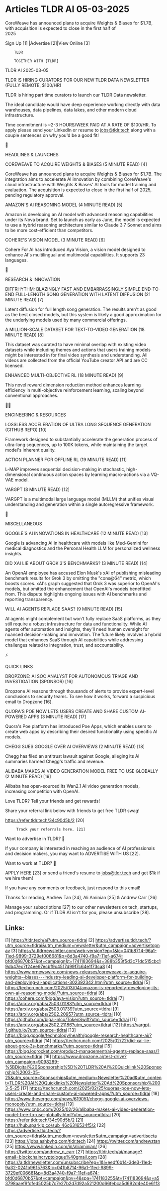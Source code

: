 # Articles TLDR AI 05-03-2025

CoreWeave has announced plans to acquire Weights & Biases for $1.7B,
with acquisition is expected to close in the first half of
2025 ‌ ‌ ‌ ‌ ‌ ‌ ‌ ‌ ‌ ‌ ‌ ‌ ‌ ‌ ‌ ‌ ‌ ‌ ‌ ‌ ‌ ‌ ‌ ‌ ‌ ‌  ‌ ‌ ‌ ‌ ‌ ‌ ‌ ‌ ‌ ‌ ‌ ‌ ‌ ‌ ‌ ‌ ‌ ‌ ‌ ‌ ‌ ‌ ‌ ‌ ‌ ‌ 


 Sign Up [1] |Advertise [2]|View Online [3] 

		TLDR 

		TOGETHER WITH [TLDR]

TLDR AI 2025-03-05

 TLDR IS HIRING CURATORS FOR OUR NEW TLDR DATA NEWSLETTER (FULLY
REMOTE, $100/HR) 

 TLDR is hiring part time curators to launch our TLDR Data newsletter.

The ideal candidate would have deep experience working directly with
data warehouses, data pipelines, data lakes, and other modern cloud
infrastructure.

Time commitment is ~2-3 HOURS/WEEK PAID AT A RATE OF $100/HR. To apply
please send your LinkedIn or resume to jobs@tldr.tech along with a
couple sentences on why you'd be a good fit!

🚀 

HEADLINES & LAUNCHES

 COREWEAVE TO ACQUIRE WEIGHTS & BIASES (5 MINUTE READ) [4] 

 CoreWeave has announced plans to acquire Weights & Biases for $1.7B.
The integration aims to accelerate AI innovation by combining
CoreWeave's cloud infrastructure with Weights & Biases' AI tools for
model training and evaluation. The acquisition is expected to close in
the first half of 2025, pending regulatory approval. 

 AMAZON'S AI REASONING MODEL (4 MINUTE READ) [5] 

 Amazon is developing an AI model with advanced reasoning capabilities
under its Nova brand. Set to launch as early as June, the model is
expected to use a hybrid reasoning architecture similar to Claude 3.7
Sonnet and aims to be more cost-efficient than competitors. 

 COHERE'S VISION MODEL (3 MINUTE READ) [6] 

 Cohere For AI has introduced Aya Vision, a vision model designed to
enhance AI's multilingual and multimodal capabilities. It supports 23
languages. 

🧠 

RESEARCH & INNOVATION

 DIFFRHYTHM: BLAZINGLY FAST AND EMBARRASSINGLY SIMPLE END-TO-END
FULL-LENGTH SONG GENERATION WITH LATENT DIFFUSION (21 MINUTE READ) [7]


 Latent diffusion for full length song generation. The results aren't
as good as the best closed models, but this system is likely a good
approximation for the underlying models used by many commercial
offerings. 

 A MILLION-SCALE DATASET FOR TEXT-TO-VIDEO GENERATION (18 MINUTE READ)
[8] 

 This dataset was curated to have minimal overlap with existing video
datasets while including themes and actions that users training models
might be interested in for final video synthesis and understanding.
All videos are collected from the official YouTube creator API and are
CC licensed. 

 ENHANCED MULTI-OBJECTIVE RL (18 MINUTE READ) [9] 

 This novel reward dimension reduction method enhances learning
efficiency in multi-objective reinforcement learning, scaling beyond
conventional approaches. 

🧑‍💻 

ENGINEERING & RESOURCES

 LOSSLESS ACCELERATION OF ULTRA LONG SEQUENCE GENERATION (GITHUB REPO)
[10] 

 Framework designed to substantially accelerate the generation process
of ultra-long sequences, up to 100K tokens, while maintaining the
target model's inherent quality. 

 ACTION PLANNER FOR OFFLINE RL (19 MINUTE READ) [11] 

 L-MAP improves sequential decision-making in stochastic,
high-dimensional continuous action spaces by learning macro-actions
via a VQ-VAE model. 

 VARGPT (8 MINUTE READ) [12] 

 VARGPT is a multimodal large language model (MLLM) that unifies
visual understanding and generation within a single autoregressive
framework. 

🎁 

MISCELLANEOUS

 GOOGLE'S AI INNOVATIONS IN HEALTHCARE (12 MINUTE READ) [13] 

 Google is advancing AI in healthcare with models like Med-Gemini for
medical diagnostics and the Personal Health LLM for personalized
wellness insights. 

 DID XAI LIE ABOUT GROK 3'S BENCHMARKS? (3 MINUTE READ) [14] 

 An OpenAI employee has accused Elon Musk's xAI of publishing
misleading benchmark results for Grok 3 by omitting the "cons@64"
metric, which boosts scores. xAI's graph suggested that Grok 3 was
superior to OpenAI's models, but omitted the enhancement that OpenAI's
models benefitted from. This dispute highlights ongoing issues with AI
benchmarks and reporting transparency. 

 WILL AI AGENTS REPLACE SAAS? (9 MINUTE READ) [15] 

 AI agents might complement but won't fully replace SaaS platforms, as
they still require a robust infrastructure for data and functionality.
While AI agents offer automation and insights, they'll need human
oversight for nuanced decision-making and innovation. The future
likely involves a hybrid model that enhances SaaS through AI
capabilities while addressing challenges related to integration,
trust, and accountability. 

⚡ 

QUICK LINKS

 DROPZONE: AI SOC ANALYST FOR AUTONOMOUS TRIAGE AND INVESTIGATION
(SPONSOR) [16] 

 Dropzone AI reasons through thousands of alerts to provide
expert-level conclusions to security teams. To see how it works,
forward a suspicious email to Dropzone [16]. 

 QUORA'S POE NOW LETS USERS CREATE AND SHARE CUSTOM AI-POWERED APPS (3
MINUTE READ) [17] 

 Quora's Poe platform has introduced Poe Apps, which enables users to
create web apps by describing their desired functionality using
specific AI models. 

 CHEGG SUES GOOGLE OVER AI OVERVIEWS (2 MINUTE READ) [18] 

 Chegg has filed an antitrust lawsuit against Google, alleging its AI
summaries harmed Chegg's traffic and revenue. 

 ALIBABA MAKES AI VIDEO GENERATION MODEL FREE TO USE GLOBALLY (2
MINUTE READ) [19] 

 Alibaba has open-sourced its Wan2.1 AI video generation models,
increasing competition with OpenAI. 

Love TLDR? Tell your friends and get rewards!

 Share your referral link below with friends to get free TLDR swag! 

 https://refer.tldr.tech/34c90d5b/2 [20] 

		 Track your referrals here. [21] 

Want to advertise in TLDR? 📰

 If your company is interested in reaching an audience of AI
professionals and decision makers, you may want to ADVERTISE WITH US
[22]. 

Want to work at TLDR? 💼

 APPLY HERE [23] or send a friend's resume to jobs@tldr.tech and get
$1k if we hire them! 

 If you have any comments or feedback, just respond to this email! 

Thanks for reading, 
Andrew Tan [24], Ali Aminian [25] & Andrew Carr [26] 

 Manage your subscriptions [27] to our other newsletters on tech,
startups, and programming. Or if TLDR AI isn't for you, please
unsubscribe [28]. 

 

Links:
------
[1] https://tldr.tech/ai?utm_source=tldrai
[2] https://advertise.tldr.tech/?utm_source=tldrai&utm_medium=newsletter&utm_campaign=advertisetopnav
[3] https://a.tldrnewsletter.com/web-version?ep=1&lc=041b8714-96a1-11ed-9899-3729ef006681&p=8d3a4740-f9a7-11ef-a674-bfd0d6870b57&pt=campaign&t=1741183694&s=388b353f5d3c71dc515cbc19db47ec7f24ee97ecbf9c4517d99f7c64e1f73ca8
[4] https://www.prnewswire.com/news-releases/coreweave-to-acquire-weights--biases---industry-leading-ai-developer-platform-for-building-and-deploying-ai-applications-302392342.html?utm_source=tldrai
[5] https://techcrunch.com/2025/03/04/amazon-is-reportedly-developing-its-own-ai-reasoning-model/?utm_source=tldrai
[6] https://cohere.com/blog/aya-vision?utm_source=tldrai
[7] https://arxiv.org/abs/2503.01183?utm_source=tldrai
[8] https://arxiv.org/abs/2503.01739?utm_source=tldrai
[9] https://arxiv.org/abs/2502.20957?utm_source=tldrai
[10] https://github.com/bigai-nlco/TokenSwift?utm_source=tldrai
[11] https://arxiv.org/abs/2502.21186?utm_source=tldrai
[12] https://vargpt-1.github.io/?utm_source=tldrai
[13] https://blog.google/technology/health/google-research-healthcare-ai/?utm_source=tldrai
[14] https://techcrunch.com/2025/02/22/did-xai-lie-about-grok-3s-benchmarks/?utm_source=tldrai
[15] https://blog.logrocket.com/product-management/ai-agents-replace-saas/?utm_source=tldrai
[16] https://www.dropzone.ai/test-drive?utm_campaign=9098289-%5BDigital%20Sponsorship%5D%20TLDR%20AI%20Quicklink%20Sponsorship%2003-05-25&utm_source=Sponsorhips&utm_medium=Newsletter%20ad&utm_content=TLDR%20AI%20Quicklinks%20Newsletter%20Ad%20Sponsorship%2003-5-25
[17] https://techcrunch.com/2025/02/25/quoras-poe-now-lets-users-create-and-share-custom-ai-powered-apps/?utm_source=tldrai
[18] https://www.theverge.com/news/619051/chegg-google-ai-overviews-monopoly?utm_source=tldrai
[19] https://www.cnbc.com/2025/02/26/alibaba-makes-ai-video-generation-model-free-to-use-globally.html?utm_source=tldrai
[20] https://refer.tldr.tech/34c90d5b/2
[21] https://hub.sparklp.co/sub_46c6316534f5/2
[22] https://advertise.tldr.tech/?utm_source=tldrai&utm_medium=newsletter&utm_campaign=advertisecta
[23] https://jobs.ashbyhq.com/tldr.tech
[24] https://twitter.com/andrewztan
[25] https://www.linkedin.com/in/aliiaminian/
[26] https://twitter.com/andrew_n_carr
[27] https://tldr.tech/ai/manage?email=blockchaincryptologue%40gmail.com
[28] https://a.tldrnewsletter.com/unsubscribe?ep=1&l=eedf6b14-3de3-11ed-9a32-0241b9615763&lc=041b8714-96a1-11ed-9899-3729ef006681&p=8d3a4740-f9a7-11ef-a674-bfd0d6870b57&pt=campaign&pv=4&spa=1741183255&t=1741183694&s=a53798aaef9fdfed5025b7c7e27b2d7d92a521200d66febca5d692d4e40e61f3